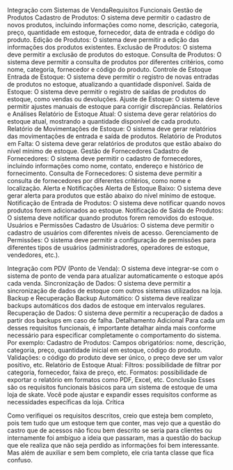 Integração com Sistemas de VendaRequisitos Funcionais
Gestão de Produtos
Cadastro de Produtos: O sistema deve permitir o cadastro de novos produtos, incluindo informações como nome, descrição, categoria, preço, quantidade em estoque, fornecedor, data de entrada e código do produto.
Edição de Produtos: O sistema deve permitir a edição das informações dos produtos existentes.
Exclusão de Produtos: O sistema deve permitir a exclusão de produtos do estoque.
Consulta de Produtos: O sistema deve permitir a consulta de produtos por diferentes critérios, como nome, categoria, fornecedor e código do produto.
Controle de Estoque
Entrada de Estoque: O sistema deve permitir o registro de novas entradas de produtos no estoque, atualizando a quantidade disponível.
Saída de Estoque: O sistema deve permitir o registro de saídas de produtos do estoque, como vendas ou devoluções.
Ajuste de Estoque: O sistema deve permitir ajustes manuais de estoque para corrigir discrepâncias.
Relatórios e Análises
Relatório de Estoque Atual: O sistema deve gerar relatórios do estoque atual, mostrando a quantidade disponível de cada produto.
Relatório de Movimentações de Estoque: O sistema deve gerar relatórios das movimentações de entrada e saída de produtos.
Relatório de Produtos em Falta: O sistema deve gerar relatórios de produtos que estão abaixo do nível mínimo de estoque.
Gestão de Fornecedores
Cadastro de Fornecedores: O sistema deve permitir o cadastro de fornecedores, incluindo informações como nome, contato, endereço e histórico de fornecimento.
Consulta de Fornecedores: O sistema deve permitir a consulta de fornecedores por diferentes critérios, como nome e localização.
Alerta e Notificações
Alerta de Estoque Baixo: O sistema deve gerar alerta para produtos que estão abaixo do nível mínimo de estoque.
Notificação de Entrada de Produtos: O sistema deve notificar quando novos produtos forem adicionados ao estoque.
Notificação de Saída de Produtos: O sistema deve notificar quando produtos forem removidos do estoque.
Usuários e Permissões
Cadastro de Usuários: O sistema deve permitir o cadastro de usuários com diferentes níveis de acesso.
Gerenciamento de Permissões: O sistema deve permitir a configuração de permissões para diferentes tipos de usuários (administradores, operadores de estoque, vendedores, etc.).


Integração com PDV (Ponto de Venda): O sistema deve integrar-se com o sistema de ponto de venda para atualizar automaticamente o estoque após cada venda.
Sincronização de Dados: O sistema deve permitir a sincronização de dados de estoque com outros sistemas utilizados na loja.
Backup e Recuperação
Backup Automático: O sistema deve realizar backups automáticos dos dados de estoque em intervalos regulares.
Recuperação de Dados: O sistema deve permitir a recuperação de dados a partir dos backups em caso de falha.
Detalhamento Adicional
Para cada um desses requisitos funcionais, é importante detalhar ainda mais conforme necessário para especificar completamente o comportamento do sistema. Por exemplo:
Cadastro de Produtos:
Campos obrigatórios: nome, descrição, categoria, preço, quantidade inicial em estoque, código do produto.
Validações: o código do produto deve ser único, o preço deve ser um valor positivo, etc.
Relatório de Estoque Atual:
Filtros: possibilidade de filtrar por categoria, fornecedor, faixa de preço, etc.
Formatos: possibilidade de exportar o relatório em formatos como PDF, Excel, etc.
Conclusão
Esses são os requisitos funcionais básicos para um sistema de estoque de uma loja de skate. Você pode ajustar e expandir esses requisitos conforme as necessidades específicas da loja.
Crítica

Como verifiquei os requisitos descritos, creio que esteja bem completo, pois tem tudo que um estoque tem que conter, mas vejo que a questão do castro que de acessos não ficou bem descrito se seria para clientes ou internamente foi ambíguo a ideia que passaram, mas a questão do backup que ele realiza que não seja perdido as informações foi bem interessante. Mas além de auxiliar e sem bem completo, ele cria tanta classe que fica confuso. 
